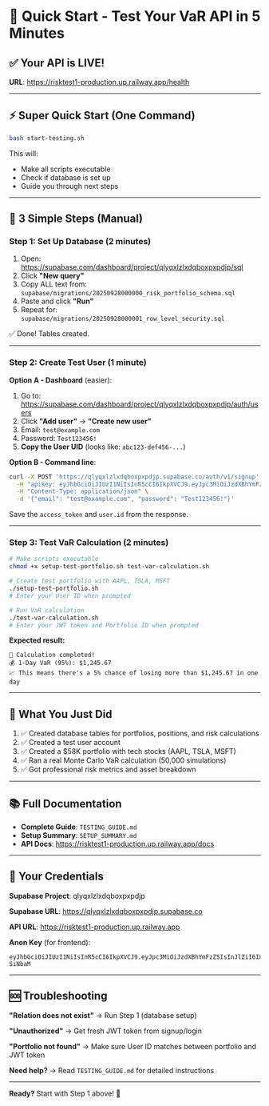 # 🚀 Quick Start - Test Your VaR API in 5 Minutes

## ✅ Your API is LIVE!
**URL**: https://risktest1-production.up.railway.app/health

---

## ⚡ Super Quick Start (One Command)

```bash
bash start-testing.sh
```

This will:
- Make all scripts executable
- Check if database is set up
- Guide you through next steps

---

## 📝 3 Simple Steps (Manual)

### Step 1: Set Up Database (2 minutes)

1. Open: https://supabase.com/dashboard/project/qlyqxlzlxdqboxpxpdjp/sql
2. Click **"New query"**
3. Copy ALL text from: `supabase/migrations/20250928000000_risk_portfolio_schema.sql`
4. Paste and click **"Run"**
5. Repeat for: `supabase/migrations/20250928000001_row_level_security.sql`

✅ Done! Tables created.

---

### Step 2: Create Test User (1 minute)

**Option A - Dashboard** (easier):
1. Go to: https://supabase.com/dashboard/project/qlyqxlzlxdqboxpxpdjp/auth/users
2. Click **"Add user"** → **"Create new user"**
3. Email: `test@example.com`
4. Password: `Test123456!`
5. **Copy the User UID** (looks like: `abc123-def456-...`)

**Option B - Command line**:
```bash
curl -X POST 'https://qlyqxlzlxdqboxpxpdjp.supabase.co/auth/v1/signup' \
  -H "apikey: eyJhbGciOiJIUzI1NiIsInR5cCI6IkpXVCJ9.eyJpc3MiOiJzdXBhYmFzZSIsInJlZiI6InFseXF4bHpseGRxYm94cHhwZGpwIiwicm9sZSI6ImFub24iLCJpYXQiOjE3NTAxMTkwNzMsImV4cCI6MjA2NTY5NTA3M30.lHXOj3_co_4GPLqPyFKr64jfz3V7qPYc6St7-SiNbaM" \
  -H "Content-Type: application/json" \
  -d '{"email": "test@example.com", "password": "Test123456!"}'
```

Save the `access_token` and `user.id` from the response.

---

### Step 3: Test VaR Calculation (2 minutes)

```bash
# Make scripts executable
chmod +x setup-test-portfolio.sh test-var-calculation.sh

# Create test portfolio with AAPL, TSLA, MSFT
./setup-test-portfolio.sh
# Enter your User ID when prompted

# Run VaR calculation
./test-var-calculation.sh
# Enter your JWT token and Portfolio ID when prompted
```

**Expected result:**
```
🎉 Calculation completed!
💰 1-Day VaR (95%): $1,245.67
📈 This means there's a 5% chance of losing more than $1,245.67 in one day
```

---

## 🎯 What You Just Did

1. ✅ Created database tables for portfolios, positions, and risk calculations
2. ✅ Created a test user account
3. ✅ Created a $58K portfolio with tech stocks (AAPL, TSLA, MSFT)
4. ✅ Ran a real Monte Carlo VaR calculation (50,000 simulations)
5. ✅ Got professional risk metrics and asset breakdown

---

## 📚 Full Documentation

- **Complete Guide**: `TESTING_GUIDE.md`
- **Setup Summary**: `SETUP_SUMMARY.md`
- **API Docs**: https://risktest1-production.up.railway.app/docs

---

## 🔗 Your Credentials

**Supabase Project**: qlyqxlzlxdqboxpxpdjp

**Supabase URL**: https://qlyqxlzlxdqboxpxpdjp.supabase.co

**API URL**: https://risktest1-production.up.railway.app

**Anon Key** (for frontend):
```
eyJhbGciOiJIUzI1NiIsInR5cCI6IkpXVCJ9.eyJpc3MiOiJzdXBhYmFzZSIsInJlZiI6InFseXF4bHpseGRxYm94cHhwZGpwIiwicm9sZSI6ImFub24iLCJpYXQiOjE3NTAxMTkwNzMsImV4cCI6MjA2NTY5NTA3M30.lHXOj3_co_4GPLqPyFKr64jfz3V7qPYc6St7-SiNbaM
```

---

## 🆘 Troubleshooting

**"Relation does not exist"** → Run Step 1 (database setup)

**"Unauthorized"** → Get fresh JWT token from signup/login

**"Portfolio not found"** → Make sure User ID matches between portfolio and JWT token

**Need help?** → Read `TESTING_GUIDE.md` for detailed instructions

---

**Ready?** Start with Step 1 above! 🚀
